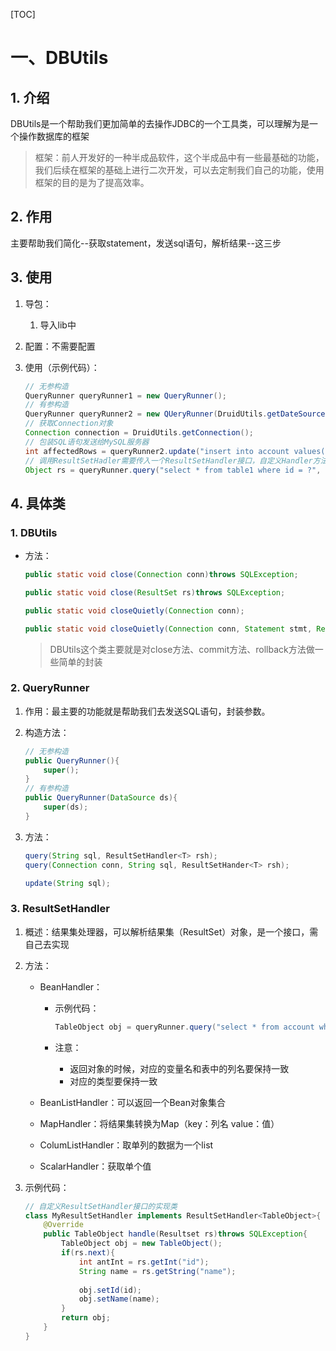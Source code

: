 [TOC]



# 一、DBUtils

## 1. 介绍

DBUtils是一个帮助我们更加简单的去操作JDBC的一个工具类，可以理解为是一个操作数据库的框架

> 框架：前人开发好的一种半成品软件，这个半成品中有一些最基础的功能，我们后续在框架的基础上进行二次开发，可以去定制我们自己的功能，使用框架的目的是为了提高效率。

## 2. 作用

主要帮助我们简化--获取statement，发送sql语句，解析结果--这三步

## 3. 使用

1. 导包：

   1. 导入lib中

2. 配置：不需要配置

3. 使用（示例代码）：

   ```java
   // 无参构造
   QueryRunner queryRunner1 = new QueryRunner();
   // 有参构造
   QueryRunner queryRunner2 = new QUeryRunner(DruidUtils.getDateSource());
   // 获取Connection对象
   Connection connection = DruidUtils.getConnection();
   // 包装SQL语句发送给MySQL服务器
   int affectedRows = queryRunner2.update("insert into account values(?,?,?)",1,2,3);
   // 调用ResultSetHadler需要传入一个ResultSetHandler接口，自定义Handler方法
   Object rs = queryRunner.query("select * from table1 where id = ?", new MyResultSetHandler(), 1);
   ```

## 4. 具体类

### 1. DBUtils

- 方法：

  ```java
  public static void close(Connection conn)throws SQLException;
  
  public static void close(ResultSet rs)throws SQLException;
  
  public static void closeQuietly(Connection conn);
  
  public static void closeQuietly(Connection conn, Statement stmt, ResultSet rs);
  ```

  > DBUtils这个类主要就是对close方法、commit方法、rollback方法做一些简单的封装

### 2. QueryRunner

1. 作用：最主要的功能就是帮助我们去发送SQL语句，封装参数。

2. 构造方法：

   ```java
   // 无参构造
   public QueryRunner(){
       super();
   }
   // 有参构造
   public QueryRunner(DataSource ds){
       super(ds);
   }
   ```

3. 方法：

   ```java
   query(String sql, ResultSetHandler<T> rsh);
   query(Connection conn, String sql, ResultSetHander<T> rsh);
   
   update(String sql);
   ```

### 3. ResultSetHandler

1. 概述：结果集处理器，可以解析结果集（ResultSet）对象，是一个接口，需自己去实现

2. 方法：

   - BeanHandler：

     - 示例代码：

       ```java
       TableObject obj = queryRunner.query("select * from account where id = ?", new BeanHandler<>(TableObject.class), 1);
       ```

       

     - 注意：

       - 返回对象的时候，对应的变量名和表中的列名要保持一致
       - 对应的类型要保持一致

   - BeanListHandler：可以返回一个Bean对象集合

   - MapHandler：将结果集转换为Map（key：列名 value：值）

   - ColumListHandler：取单列的数据为一个list

   - ScalarHandler：获取单个值

3. 示例代码：

   ```java
   // 自定义ResultSetHandler接口的实现类
   class MyResultSetHandler implements ResultSetHandler<TableObject>{
       @Override
       public TableObject handle(Resultset rs)throws SQLException{
           TableObject obj = new TableObject();
           if(rs.next){
               int antInt = rs.getInt("id");
               String name = rs.getString("name");
               
               obj.setId(id);
               obj.setName(name);
           }
           return obj;
       }
   }
   ```

   